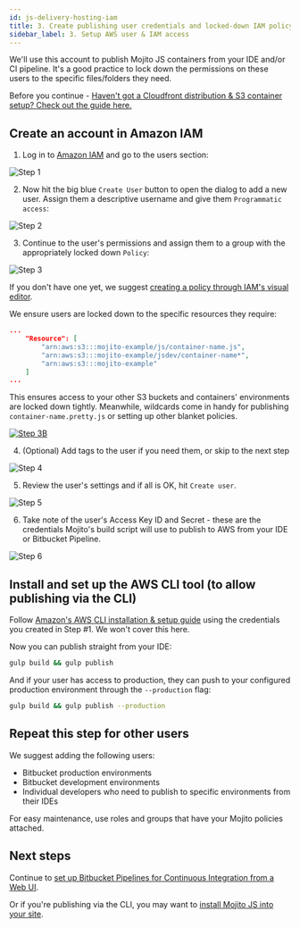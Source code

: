 ```yaml
---
id: js-delivery-hosting-iam
title: 3. Create publishing user credentials and locked-down IAM policy
sidebar_label: 3. Setup AWS user & IAM access
---
```


We'll use this account to publish Mojito JS containers from your IDE and/or CI pipeline. It's a good practice to lock down the permissions on these users to the specific files/folders they need.

Before you continue - [Haven't got a Cloudfront distribution & S3 container setup? Check out the guide here.](js-delivery-hosting-s3-cf.md)

## Create an account in Amazon IAM

1. Log in to [Amazon IAM](https://console.aws.amazon.com/iam/home) and go to the users section:

![Step 1](/img/js-delivery/aws/iam_1.png "Open 'Users' and select 'Create user'")

2. Now hit the big blue `Create User` button to open the dialog to add a new user. Assign them a descriptive username and give them `Programmatic access`:

![Step 2](/img/js-delivery/aws/iam_2.png "Name your user and assign them programmatic access.")

3. Continue to the user's permissions and assign them to a group with the appropriately locked down `Policy`: 

![Step 3](/img/js-delivery/aws/iam_3.png "Add them to an appropriately locked down policy or group")

If you don't have one yet, we suggest [creating a policy through IAM's visual editor](https://console.aws.amazon.com/iam/home#/policies$new?step=edit).

We ensure users are locked down to the specific resources they require:

```json
...
    "Resource": [
        "arn:aws:s3:::mojito-example/js/container-name.js",
        "arn:aws:s3:::mojito-example/jsdev/container-name*",
        "arn:aws:s3:::mojito-example"
    ]
...
```

This ensures access to your other S3 buckets and containers' environments are locked down tightly. Meanwhile, wildcards come in handy for publishing `container-name.pretty.js` or setting up other blanket policies.

[![Step 3B](/img/js-delivery/aws/iam_3b.png "Use the visual editor to craft a policy with appropriate access.")](https://console.aws.amazon.com/iam/home#/policies$new?step=edit)


4. (Optional) Add tags to the user if you need them, or skip to the next step

![Step 4](/img/js-delivery/aws/iam_4.png "Adding user tags")

5. Review the user's settings and if all is OK, hit `Create user`.

![Step 5](/img/js-delivery/aws/iam_5.png "Review settings")

6. Take note of the user's Access Key ID and Secret - these are the credentials Mojito's build script will use to publish to AWS from your IDE or Bitbucket Pipeline.

![Step 6](/img/js-delivery/aws/iam_6.png "Grab the Access Key and Access Secret for use later on")


## Install and set up the AWS CLI tool (to allow publishing via the CLI)

Follow [Amazon's AWS CLI installation & setup guide](https://docs.aws.amazon.com/cli/latest/userguide/cli-chap-install.html) using the credentials you created in Step #1. We won't cover this here.

Now you can publish straight from your IDE:

```bash
gulp build && gulp publish
```

And if your user has access to production, they can push to your configured production environment through the `--production` flag:

```bash
gulp build && gulp publish --production
```

## Repeat this step for other users

We suggest adding the following users:

 - Bitbucket production environments
 - Bitbucket development environments
 - Individual developers who need to publish to specific environments from their IDEs

For easy maintenance, use roles and groups that have your Mojito policies attached.

## Next steps

Continue to [set up Bitbucket Pipelines for Continuous Integration from a Web UI](js-delivery-hosting-bitbucket.md).

Or if you're publishing via the CLI, you may want to [install Mojito JS into your site](js-delivery-hosting-snippet.md).
